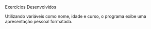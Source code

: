  Exercícios Desenvolvidos

Utilizando variáveis como nome, idade e curso, o programa exibe uma apresentação pessoal formatada.
